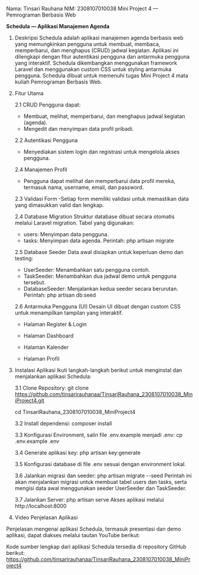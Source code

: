 Nama: Tinsari Rauhana
NIM: 2308107010038
Mini Project 4 — Pemrograman Berbasis Web

**Schedula — Aplikasi Manajemen Agenda**

1. Deskripsi
Schedula adalah aplikasi manajemen agenda berbasis web yang memungkinkan pengguna untuk membuat, membaca, memperbarui, dan menghapus (CRUD) jadwal kegiatan. Aplikasi ini dilengkapi dengan fitur autentikasi pengguna dan antarmuka pengguna yang interaktif. Schedula dikembangkan menggunakan framework Laravel dan menggunakan custom CSS untuk styling antarmuka pengguna. Schedula dibuat untuk memenuhi tugas Mini Project 4 mata kuliah Pemrograman Berbasis Web.

2. Fitur Utama
    
    2.1 CRUD
    Pengguna dapat:
    - Membuat, melihat, memperbarui, dan menghapus jadwal kegiatan (agenda).
    - Mengedit dan menyimpan data profil pribadi.
    
    2.2 Autentikasi Pengguna
    - Menyediakan sistem login dan registrasi untuk mengelola akses pengguna.
    
    2.4 Manajemen Profil
    - Pengguna dapat melihat dan memperbarui data profil mereka, termasuk nama, username, email, dan password.
      
    2.3 Validasi Form
    -Setiap form memiliki validasi untuk memastikan data yang dimasukkan valid dan lengkap.
    
    2.4 Database Migration
    Struktur database dibuat secara otomatis melalui Laravel migration. Tabel yang digunakan:
      - users: Menyimpan data pengguna.
      - tasks: Menyimpan data agenda.
    Perintah:
    php artisan migrate
    
    2.5 Database Seeder
      Data awal disiapkan untuk keperluan demo dan testing:
      - UserSeeder: Menambahkan satu pengguna contoh.
      - TaskSeeder: Menambahkan dua jadwal demo untuk pengguna tersebut.
      - DatabaseSeeder: Menjalankan kedua seeder secara berurutan.
    Perintah:
    php artisan db:seed
    
    2.6 Antarmuka Pengguna (UI)
      Desain UI dibuat dengan custom CSS untuk menampilkan tampilan yang interaktif.
    - Halaman Register & Login
    
    - Halaman Dashboard
    
    - Halaman Kalender
    
    - Halaman Profil

3. Instalasi Aplikasi
Ikuti langkah-langkah berikut untuk menginstal dan menjalankan aplikasi Schedula:

    3.1 Clone Repository:
    git clone https://github.com/tinsarirauhanaa/TinsariRauhana_2308107010038_MiniProject4.git

   cd TinsariRauhana_2308107010038_MiniProject4

    3.2 Install dependensi:
    composer install
    
    3.3 Konfigurasi Environment, salin file .env.example menjadi .env:
    cp .env.example .env
   
    3.4 Generate aplikasi key:
    php artisan key:generate

    3.5 Konfigurasi database di file .env sesuai dengan environment lokal.
   
    3.6 Jalankan migrasi dan seeder:
    php artisan migrate --seed
Perintah ini akan menjalankan migrasi untuk membuat tabel users dan tasks, serta mengisi data awal menggunakan seeder UserSeeder dan TaskSeeder.

    3.7 Jalankan Server:
    php artisan serve
Akses aplikasi melalui http://localhost:8000

5. Video Penjelasan Aplikasi

Penjelasan mengenai aplikasi Schedula, termasuk presentasi dan demo aplikasi, dapat diakses melalui tautan YouTube berikut:


Kode sumber lengkap dari aplikasi Schedula tersedia di repository GitHub berikut:
https://github.com/tinsarirauhanaa/TinsariRauhana_2308107010038_MiniProject4
